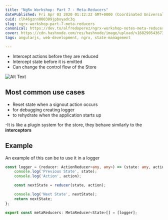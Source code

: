 ```yaml
---
title: "NgRx Workshop: Part 7 - Meta-Reducers"
datePublished: Fri Apr 03 2020 01:12:22 GMT+0000 (Coordinated Universal Time)
cuid: clh46gznn000309jpboyadc3q
slug: ngrx-workshop-part-7-meta-reducers
canonical: https://dev.to/alfredoperez/ngrx-workshop-notes-meta-reducers-4b36
cover: https://cdn.hashnode.com/res/hashnode/image/upload/v1682905436736/48afa0be-c909-4fd8-8599-09507abaad83.png
tags: angularjs, web-development, ngrx, state-management

---
```



* Intercept actions before they are reduced
* Intercept state before it  is emitted
* Can change the control flow of the Store

![Alt Text](https://cdn.hashnode.com/res/hashnode/image/upload/v1682899621621/1ac1f27a-eaf6-4dea-ac99-b03f8b288273.gif)

## Most common use cases

* Reset state when a signout action occurs
* for debugging creating logger
* to rehydrate when the application starts up

-It is like a plugin system for the store, they behave similarly to the **interceptors**

## Example 
An example of this can be to use it in a logger

```typescript
const logger = (reducer: ActionReducer<any, any>) => (state: any, action: Action) => {
    console.log('Previous State', state);
    console.log('Action', action);

    const nextState = reducer(state, action);

    console.log('Next State', nextState);
    return nextState;
};

export const metaReducers: MetaReducer<State>[] = [logger];
```